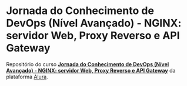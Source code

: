 # Jornada do Conhecimento de DevOps (Nível Avançado) - NGINX: servidor Web, Proxy Reverso e API Gateway

Repositório do curso [**Jornada do Conhecimento de DevOps (Nível Avançado) - NGINX: servidor Web, Proxy Reverso e API Gateway**](https://cursos.alura.com.br/course/nginx-servidor-web-proxy-reverso-api-gateway) da plataforma [Alura](https://cursos.alura.com.br/).
